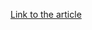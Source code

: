 [Link to the article](https://www.welivesecurity.com/en/eset-research/gamaredon-2024-cranking-out-spearphishing-campaigns-ukraine-evolved-toolset/)
